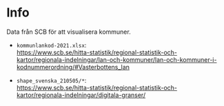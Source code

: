 # Info

Data från SCB för att visualisera kommuner.

* `kommunlankod-2021.xlsx`:  
  https://www.scb.se/hitta-statistik/regional-statistik-och-kartor/regionala-indelningar/lan-och-kommuner/lan-och-kommuner-i-kodnummerordning/#Vasterbottens_lan

* `shape_svenska_210505/*`:  
  https://www.scb.se/hitta-statistik/regional-statistik-och-kartor/regionala-indelningar/digitala-granser/
